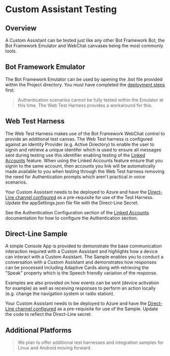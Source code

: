 # Custom Assistant Testing

## Overview

A Custom Assistant can be tested just like any other Bot Framework Bot, the Bot Framework Emulator and WebChat canvases being the most commonly tools. 

## Bot Framework Emulator

The Bot Framework Emulator can be used by opening the .bot file provided within the Project directory. You must have completed the [deployment steps](./customassistant-createproject.md) first.

> Authentication scenarios cannot be fully tested within the Emulator at this time. The Web Test Harness provides a workaround for this.

## Web Test Harness

The Web Test Harness makes use of the Bot Framework WebChat control to provide an additional test canvas. The Web Test harness is configured against an Identity Provider (e.g. Active Directory) to enable the user to signin and retrieve a unique identifer which is used to ensure all messages sent during testing use this identifier enabling testing of the [Linked Accounts](./customassistant-linkedaccounts) feature. When using the Linked Accounts feature ensure that you signin to the same account, then accounts you link will be automatically made available to you when testing through the Web Test harness removing the need for Authentication prompts which aren't practical in voice scenarios.

Your Custom Assistant needs to be deployed to Azure and have the [Direct-Line channel configured](https://docs.microsoft.com/en-us/azure/bot-service/bot-service-channel-connect-directline?view=azure-bot-service-3.0) as a pre-requisite for use of the Test Harness. Update the appSettings.json file file with the Direct-Line Secret.

See the Authentication Configuration section of the [Linked Accounts](https://docs.microsoft.com/en-us/azure/bot-service/bot-service-channel-connect-directline?view=azure-bot-service-3.0) documentation for how to configure the Authentication section.

## Direct-Line Sample

A simple Console App is provided to demonstrate the base communication interaction required with a Custom Assistant and highlights how a device can interact with a Custom Assistant. The Sample enables you to conduct a conversation with a Custom Assistant and demonstrates how responses can be processed including Adaptive Cards along with retrieving the "Speak" property which is the Speech friendly variation of the response.

Examples are also provided on how events can be sent (device activation for example) as well as receiving responses to perform an action locally (e.g. change the navigation system or radio station).

Your Custom Assistant needs to be deployed to Azure and have the [Direct-Line channel configured](https://docs.microsoft.com/en-us/azure/bot-service/bot-service-channel-connect-directline?view=azure-bot-service-3.0) as a pre-requisite for use of the Sample. Update the code to reflect the Direct-Line secret.

## Additional Platforms
> We plan to offer additional test harnesses and integration samples for Linux and Android moving forward.